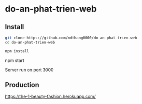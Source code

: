 # do-an-phat-trien-web

## Install

```bash
git clone https://github.com/ndthang0000/do-an-phat-trien-web
cd do-an-phat-trien-web

npm install
```
npm start

Server run on port 3000

## Production
https://the-1-beauty-fashion.herokuapp.com/




